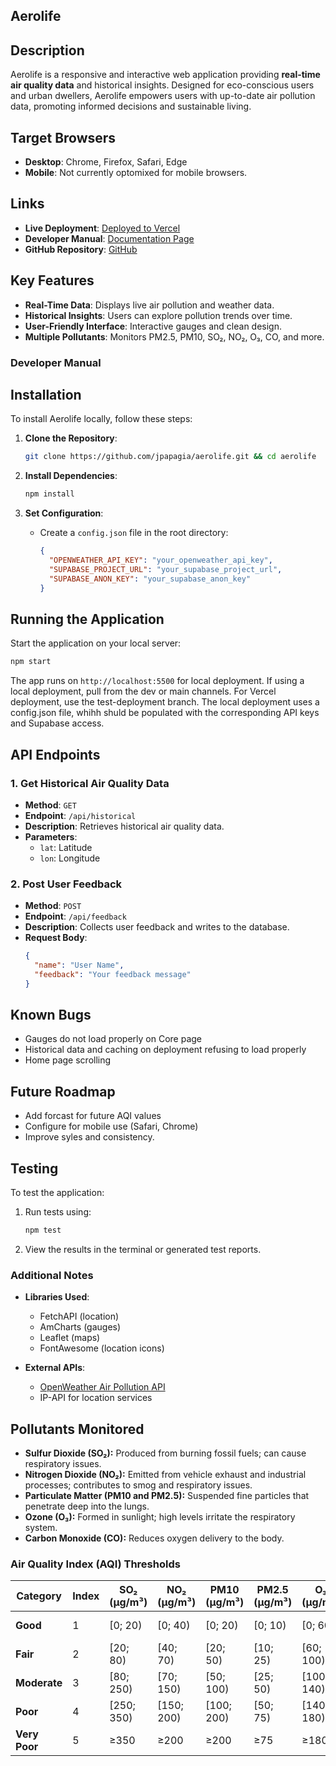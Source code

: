 ## **Aerolife**

## **Description**  
Aerolife is a responsive and interactive web application providing **real-time air quality data** and historical insights. Designed for eco-conscious users and urban dwellers, Aerolife empowers users with up-to-date air pollution data, promoting informed decisions and sustainable living.

## **Target Browsers**   
- **Desktop**: Chrome, Firefox, Safari, Edge  
- **Mobile**: Not currently optomixed for mobile browsers.

## **Links**  
- **Live Deployment**: [Deployed to Vercel](https://aerolife-git-testdeployment-jpapagias-projects.vercel.app/index.html)  
- **Developer Manual**: [Documentation Page](docs.html)  
- **GitHub Repository**: [GitHub](https://github.com/jpapagia/aerolife)

## **Key Features**
- **Real-Time Data**: Displays live air pollution and weather data.
- **Historical Insights**: Users can explore pollution trends over time.
- **User-Friendly Interface**: Interactive gauges and clean design.
- **Multiple Pollutants**: Monitors PM2.5, PM10, SO₂, NO₂, O₃, CO, and more.

### **Developer Manual**

## **Installation**
To install Aerolife locally, follow these steps:

1. **Clone the Repository**:
   ```bash
   git clone https://github.com/jpapagia/aerolife.git && cd aerolife
   ```

2. **Install Dependencies**:
   ```bash
   npm install
   ```

3. **Set Configuration**:
   - Create a `config.json` file in the root directory:
     ```json
     {
       "OPENWEATHER_API_KEY": "your_openweather_api_key",
       "SUPABASE_PROJECT_URL": "your_supabase_project_url",
       "SUPABASE_ANON_KEY": "your_supabase_anon_key"
     }
     ```

## **Running the Application**
Start the application on your local server:

```bash
npm start
```

The app runs on `http://localhost:5500` for local deployment. If using a local deployment, pull from the dev or main channels. For Vercel deployment, use the test-deployment branch. The local deployment uses a config.json file, whihh shuld be populated with the corresponding API keys and Supabase access.


## **API Endpoints**
### **1. Get Historical Air Quality Data**
- **Method**: `GET`  
- **Endpoint**: `/api/historical`  
- **Description**: Retrieves historical air quality data.  
- **Parameters**:
   - `lat`: Latitude  
   - `lon`: Longitude  


### **2. Post User Feedback**
- **Method**: `POST`  
- **Endpoint**: `/api/feedback`  
- **Description**: Collects user feedback and writes to the database.  
- **Request Body**:
   ```json
   {
     "name": "User Name",
     "feedback": "Your feedback message"
   }
   ```

## **Known Bugs**
- Gauges do not load properly on Core page
- Historical data and caching on deployment refusing to load properly
- Home page scrolling


## **Future Roadmap**
- Add forcast for future AQI values
- Configure for mobile use (Safari, Chrome)
- Improve syles and consistency.

## **Testing**
To test the application:

1. Run tests using:
   ```bash
   npm test
   ```
2. View the results in the terminal or generated test reports.

### **Additional Notes**
- **Libraries Used**:
   - FetchAPI (location)
   - AmCharts (gauges)
   - Leaflet (maps)
   - FontAwesome (location icons)

- **External APIs**:
   - [OpenWeather Air Pollution API](https://openweathermap.org/api/air-pollution)
   - IP-API for location services

## **Pollutants Monitored**
- **Sulfur Dioxide (SO₂):** Produced from burning fossil fuels; can cause respiratory issues.
- **Nitrogen Dioxide (NO₂):** Emitted from vehicle exhaust and industrial processes; contributes to smog and respiratory issues.
- **Particulate Matter (PM10 and PM2.5):** Suspended fine particles that penetrate deep into the lungs.
- **Ozone (O₃):** Formed in sunlight; high levels irritate the respiratory system.
- **Carbon Monoxide (CO):** Reduces oxygen delivery to the body.

### **Air Quality Index (AQI) Thresholds**
| Category     | Index | SO₂ (µg/m³) | NO₂ (µg/m³) | PM10 (µg/m³) | PM2.5 (µg/m³) | O₃ (µg/m³) | CO (µg/m³) |
|--------------|-------|-----------------|-----------------|-----------------|-----------------|-----------------|-----------------|
| **Good**    | 1     | [0; 20)         | [0; 40)         | [0; 20)         | [0; 10)         | [0; 60)         | [0; 4400)       |
| **Fair**    | 2     | [20; 80)        | [40; 70)        | [20; 50)        | [10; 25)        | [60; 100)       | [4400; 9400)    |
| **Moderate**| 3     | [80; 250)       | [70; 150)       | [50; 100)       | [25; 50)        | [100; 140)      | [9400; 12400)   |
| **Poor**    | 4     | [250; 350)      | [150; 200)      | [100; 200)      | [50; 75)        | [140; 180)      | [12400; 15400)  |
| **Very Poor**| 5     | ≥350           | ≥200           | ≥200           | ≥75            | ≥180           | ≥15400         |